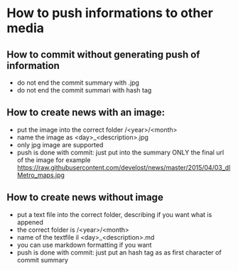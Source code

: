# How to push informations to other media

## How to commit without generating push of information
 - do not end the commit summary with .jpg  
 - do not end the commit summari with hash tag

## How to create news with an image:
 - put the image into the correct folder /\<year\>/\<month\>
 - name the image as \<day\>_\<description\>.jpg
 - only jpg image are supported
 - push is done with commit: just put into the summary ONLY the final url of the image
   for example https://raw.githubusercontent.com/develost/news/master/2015/04/03_dlMetro_maps.jpg
   
 
## How to create news without image
 - put a text file into the correct folder, describing if you want what is appened
 - the correct folder is /\<year\>/\<month\> 
 - name of the textfile il \<day\>_\<description\>.md
 - you can use markdown formatting if you want
 - push is done with commit: just put an hash tag as as first character of commit summary
